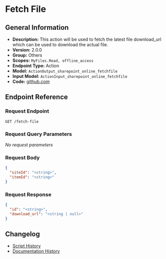 <!-- BEGIN GENERATED CONTENT -->
# Fetch File

## General Information

- **Description:** This action will be used to fetch the latest file download_url which can be used to download the actual file.
- **Version:** 2.0.0
- **Group:** Others
- **Scopes:** `MyFiles.Read, offline_access`
- **Endpoint Type:** Action
- **Model:** `ActionOutput_sharepoint_online_fetchfile`
- **Input Model:** `ActionInput_sharepoint_online_fetchfile`
- **Code:** [github.com](https://github.com/NangoHQ/integration-templates/tree/main/integrations/sharepoint-online/actions/fetch-file.ts)


## Endpoint Reference

### Request Endpoint

`GET /fetch-file`

### Request Query Parameters

_No request parameters_

### Request Body

```json
{
  "siteId": "<string>",
  "itemId": "<string>"
}
```

### Request Response

```json
{
  "id": "<string>",
  "download_url": "<string | null>"
}
```

## Changelog

- [Script History](https://github.com/NangoHQ/integration-templates/commits/main/integrations/sharepoint-online/actions/fetch-file.ts)
- [Documentation History](https://github.com/NangoHQ/integration-templates/commits/main/integrations/sharepoint-online/actions/fetch-file.md)

<!-- END  GENERATED CONTENT -->

